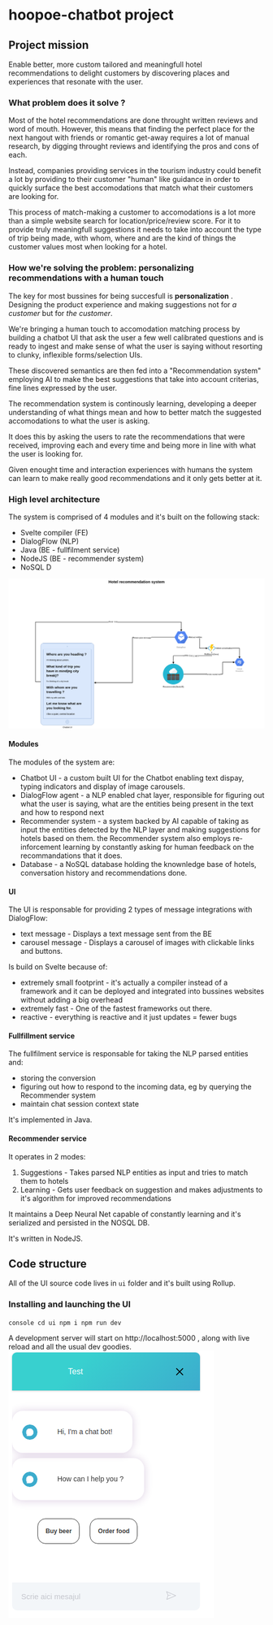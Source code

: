 # hoopoe-chatbot project

## Project mission

Enable better, more custom tailored and meaningfull hotel recommendations to delight customers by discovering places and experiences that resonate with the user.

### What problem does it solve ?

Most of the hotel recommendations are done throught written reviews and word of mouth. However, this means that finding the perfect place for the next hangout with friends or romantic get-away requires a lot of manual research, by digging throught reviews and identifying the pros and cons of each.

Instead, companies providing services in the tourism industry could benefit a lot by providing to their customer "human" like guidance in order to quickly surface the best accomodations that match what their customers are looking for.

This process of match-making a customer to accomodations is a lot more than a simple website search for location/price/review score. For it to provide truly meaningfull suggestions it needs to take into account the type of trip being made, with whom, where and are the kind of things the customer values most when looking for a hotel.

### How we're solving the problem: personalizing recommendations with a human touch

The key for most bussines for being succesfull is **personalization** . Designing the product experience and making suggestions not for _a customer_ but for _the customer_.

We're bringing a human touch to accomodation matching process by building a chatbot UI that ask the user a few well calibrated questions and is ready to ingest and make sense of what the user is saying without resorting to clunky, inflexible forms/selection UIs.

These discovered semantics are then fed into a "Recommendation system" employing AI to
make the best suggestions that take into account criterias, fine lines expressed by the user.

The recommendation system is continously learning, developing a deeper understanding of what things mean and how to better match the suggested accomodations to what the user is asking.

It does this by asking the users to rate the recommendations that were received, improving each and every time and being more in line with what the user is looking for.

Given enought time and interaction experiences with humans the system can learn to make really good recommendations and it only gets better at it.

### High level architecture

The system is comprised of 4 modules and it's built on the following stack:

- Svelte compiler (FE)
- DialogFlow (NLP)
- Java (BE - fullfilment service)
- NodeJS (BE - recommender system)
- NoSQL D

![Chatbot image](./docs/Chatbot-HLD.png)

#### Modules

The modules of the system are:

- Chatbot UI - a custom built UI for the Chatbot enabling text dispay, typing indicators and display of image carousels.
- DialogFlow agent - a NLP enabled chat layer, responsible for figuring out what the user is saying, what are the entities being present in the text and how to respond next
- Recommender system - a system backed by AI capable of taking as input the entities detected by the NLP layer and making suggestions for hotels based on them. the Recommender system also employs re-inforcement learning by constantly asking for
  human feedback on the recommandations that it does.
- Database - a NoSQL database holding the knownledge base of hotels, conversation history
  and recommendations done.

#### UI

The UI is responsable for providing 2 types of message integrations with DialogFlow:

- text message - Displays a text message sent from the BE
- carousel message - Displays a carousel of images with clickable links and buttons.

Is build on Svelte because of:

- extremely small footprint - it's actually a compiler instead of a framework and it can be deployed and integrated into bussines websites without adding a big overhead
- extremely fast - One of the fastest frameworks out there.
- reactive - everything is reactive and it just updates = fewer bugs

#### Fullfillment service

The fullfilment service is responsable for taking the NLP parsed entities and:

- storing the conversion
- figuring out how to respond to the incoming data, eg by querying the Recommender system
- maintain chat session context state

It's implemented in Java.

#### Recommender service

It operates in 2 modes:

1. Suggestions - Takes parsed NLP entities as input and tries to match them to hotels
2. Learning - Gets user feedback on suggestion and makes adjustments to it's algorithm for improved recommendations

It maintains a Deep Neural Net capable of constantly learning and it's serialized and persisted in the NOSQL DB.

It's written in NodeJS.

## Code structure

All of the UI source code lives in `ui` folder and it's built using Rollup.

### Installing and launching the UI

`console cd ui npm i npm run dev`

A development server will start on http://localhost:5000 , along with live
reload and all the usual dev goodies.
![Chatbot image](./docs/chatbot.png)

